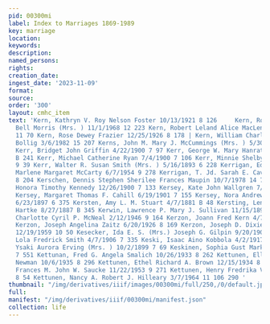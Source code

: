 ```yaml
---
pid: 00300mi
label: Index to Marriages 1869-1989
key: marriage
location: 
keywords: 
description: 
named_persons: 
rights: 
creation_date: 
ingest_date: '2023-11-09'
format: 
source: 
order: '300'
layout: cmhc_item
text: 'Kern, Kathryn V. Roy Nelson Foster 10/13/1921 8 126     Kern, Robert L. Mae
  Bell Morris (Mrs. ) 11/1/1968 12 223 Kern, Robert Leland Alice MacLennan 9/7/1963
  11 70 Kern, Rose Dewey Frazier 12/25/1926 8 178 | Kern, William Charles Brenda Marie
  Bollig 3/6/1982 15 207 Kerns, John M. Mary J. McCummings (Mrs. ) 5/30/1886 B 279
  Kerr, Bridget John Griffin 4/22/1900 7 97 Kerr, George W. Mary Hanratty 5/25/1885
  B 241 Kerr, Michael Catherine Ryan 7/4/1900 7 106 Kerr, Minnie Shelby Bowden 7/29/1939
  9 39 Kerr, Walter R. Susan Smith (Mrs. ) 5/16/1893 6 228 Kerrigan, Edward Joseph
  Marlene Margaret McCarty 6/7/1954 9 278 Kerrigan, T. Jd. Sarah E. Cavanaugh 11/12/1928
  8 204 Kerschen, Dennis Stephen Sherilee Frances Maupin 10/7/1978 14 766 Kersey,
  Honora Timothy Kennedy 12/26/1900 7 133 Kersey, Kate John Wallgren 7/18/1894 6 275
  Kersey, Margaret Thomas F. Cahill 6/19/1901 7 155 Kersey, Nora Andrew 0'' Donnell
  6/23/1897 6 375 Kersten, Amy L. M. Stuart 4/7/1881 B 48 Kersting, Lena Reinhold
  Hartke 8/27/1887 B 345 Kerwin, Lawrence P. Mary J. Sullivan 11/15/1891 6 160 Kerzon,
  Charlotte Cyril P. McNeal 2/12/1946 9 164 Kerzon, Joann Fred Kern 4/7/1956 9 307
  Kerzon, Joseph Angelina Zaitz 6/20/1926 8 169 Kerzon, Joseph D. Dixie R. Chrismer
  12/19/1959 10 50 Kesecker, Ida E. S. (Mrs.) Joseph G. Gilpin 9/20/1904 7 284 Kesecker,
  Lola Fredrick Smith 4/7/1906 7 335 Keski, Isaac Aino Kobbola 4/2/1917 8 52 Keski,
  Ysaki Aurora Erving (Mrs. ) 10/2/1899 7 69 Keskinen, Sophia Gust Markkula 9/4/1913
  7 551 Kettunan, Fred G. Angela Smalich 10/26/1933 8 262 Kettunen, Ellen Sadie Don
  Newman 10/6/1935 8 296 Kettunen, Ethel Richard A. Brown 12/15/1934 8 282 Kettunen,
  Frances M. John W. Saucke 11/22/1953 9 271 Kettunen, Henry Fredrika Vickberg 5/5/1917
  8 54 Kettunen, Nancy A. Robert J. Hilleary 3/7/1964 11 106 290 '
thumbnail: "/img/derivatives/iiif/images/00300mi/full/250,/0/default.jpg"
full: 
manifest: "/img/derivatives/iiif/00300mi/manifest.json"
collection: life
---
```

